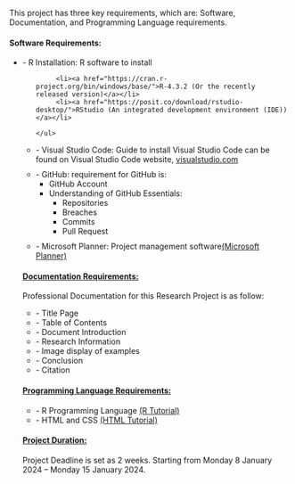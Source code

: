 <!-- Starting Reqiurement Documentation -->
<!DOCTYPE html>
<html lang="en">
<head>
    <meta charset="UTF-8">
    <meta name="viewport" content="width=device-width, initial-scale=1.0">
    <title>Project Requirement</title>
</head>

<!--Adding Content to Page-->
<body>
    <p>This project has three key requirements, which are: Software, Documentation, and Programming Language requirements.</p>

<h4>Software Requirements:</h4>
<ul>
<li>-  R Installation: R software to install
    <ul>
       
         <li><a href="https://cran.r-project.org/bin/windows/base/">R-4.3.2 (Or the recently released version)</a></li>
         <li><a href="https://posit.co/download/rstudio-desktop/">RStudio (An integrated development environment (IDE))</a></li>
        
    </ul>
</li>
</ul>

<ul>
    <li style ="margin-top: 10px">-  Visual Studio Code: Guide to install Visual Studio Code can be found on Visual Studio Code website, <a href="https://code.visualstudio.com/docs/setup/windows">visualstudio.com</a>
    </li>
</ul>
<ul>
    <li style ="margin-top: 10px">-  GitHub: requirement for GitHub is:  
        <ul>
           <li>GitHub Account</li>
           <li>Understanding of GitHub Essentials:
                <ul>
                <li>Repositories</li>
                <li>Breaches</li>
                <li>Commits</li>
                <li>Pull Request</li>
                </ul>
            </li>
        </ul>
   </li>
</ul>
<ul>
    <li style ="margin-top: 10px">-	 Microsoft Planner: Project management software<a href="https://www.youtube.com/watch?v=nn0S9KPbN84&t=15s">(Microsoft Planner)</a></li>
</ul>

<h4><b><u>Documentation Requirements:</u></b></h4>
<p>Professional Documentation for this Research Project is as follow:</p>
<ul>
  <li>-	 Title Page</li>
  <li>-	 Table of Contents</li>
  <li>-	 Document Introduction</li>
  <li>-	 Research Information</li>
  <li>-	 Image display of examples</li>
  <li>-	 Conclusion</li>
  <li>-	 Citation</li>
</ul>

<h4><b><u>Programming Language Requirements:</u></b></h4>
<ul>
    <li>-	 R Programming Language <a href="https://www.w3schools.com/r/default.asp">(R Tutorial)</a></li>
     <li>-	 HTML and CSS <a href="https://www.w3schools.com/html/default.asp">(HTML Tutorial)</a></li>
</ul>

<h4><b><u>Project Duration:</u></b></h4>
<p>Project Deadline is set as 2 weeks. Starting from Monday 8 January 2024 – Monday 15 January 2024.</p>
</body>
</html>